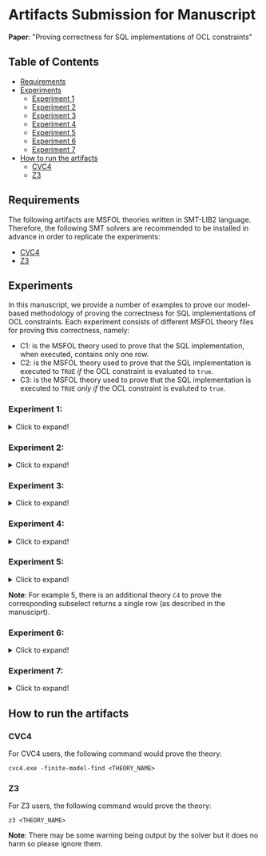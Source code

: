 # Artifacts Submission for Manuscript 

**Paper**: "Proving correctness for SQL implementations of OCL constraints"

## Table of Contents

- [Requirements](#requirements)
- [Experiments](#experiments)
    - [Experiment 1](#experiment-1)
    - [Experiment 2](#experiment-2)
    - [Experiment 3](#experiment-3)
    - [Experiment 4](#experiment-4)
    - [Experiment 5](#experiment-5)
    - [Experiment 6](#experiment-6)
    - [Experiment 7](#experiment-7)
- [How to run the artifacts](#how-to-run-the-artifacts)
    - [CVC4](#cvc4)
    - [Z3](#z3)

## Requirements
The following artifacts are MSFOL theories written in SMT-LIB2 language.
Therefore, the following SMT solvers are recommended to be installed in advance in order to replicate the experiments:
- [CVC4](https://github.com/CVC4/CVC4-archived)
- [Z3](https://github.com/Z3Prover/z3)

## Experiments
In this manuscript, we provide a number of examples to prove our model-based methodology of proving the correctness for SQL implementations of OCL constraints.
Each experiment consists of different MSFOL theory files for proving this correctness, namely:
- C1: is the MSFOL theory used to prove that the SQL implementation, when executed, contains only one row.
- C2: is the MSFOL theory used to prove that the SQL implementation is executed to `TRUE` _if_ the OCL constraint is evaluated to `true`.
- C3: is the MSFOL theory used to prove that the SQL implementation is executed to `TRUE` _only if_ the OCL constraint is evaluted to `true`. 

### Experiment 1:
<details>
  <summary>Click to expand!</summary>

    - There is no additional context.
    - No assumptions provided.
    - OCL expression: true
    - SQL statement : SELECT TRUE
</details>

### Experiment 2:
<details>
  <summary>Click to expand!</summary>
    
    - Context: 
        - `caller` is a `Lecturer`.
    - No assumptions provided.
    - OCL expression: caller.students->isEmpty()
    - SQL statement : SELECT NOT EXISTS (SELECT students 
                      FROM Enrolment 
                      WHERE lecturers = caller)
</details>

### Experiment 3:
<details>
  <summary>Click to expand!</summary>
    
    - Context: 
        - `self` is a `Student`.
    - No assumptions provided.
    - OCL expression: self.age >= 18
    - SQL statement : SELECT age >= 18 FROM Student 
                      WHERE Student_id = self
</details>

### Experiment 4:
<details>
  <summary>Click to expand!</summary>
    
    - There is no additional context.
    - Assumptions:
        - There is no student with undefined age.
        - There is no lecturer with undefined age.
    - OCL expression: Student.allInstances()->forAll(s|s.lecturers->forAll(l|l.age > s.age))
    - SQL statement : SELECT NOT EXISTS (SELECT 1 
                      FROM (SELECT s.age, e.lecturers 
                            FROM Student s 
                            JOIN Enrolment e 
                            ON e.students = s.Student_id) AS TEMP
                      JOIN Lecturer l 
                      WHERE TEMP.age >= l.age AND l.Lecturer_id = TEMP.lecturers)
</details>

### Experiment 5:
<details>
  <summary>Click to expand!</summary>
    
    - Context: 
        - `self` is a `Student`,
        - `user` is a `String`.
    - Assumptions:
        - There is no student with undefined age.
        - `user` is a non-null string.
    - OCL expression: self.name = user
    - SQL statement : SELECT (SELECT name 
                      FROM Student 
                      WHERE Student_id = self) = user
</details>

**Note**: For example 5, there is an additional theory `C4` to prove the corresponding subselect returns a single row (as described in the manusciprt).


### Experiment 6:
<details>
  <summary>Click to expand!</summary>
    
    - Context: 
        - `self` is a `Student`,
        - `user` is a `String`.
    - Assumptions:
        - There is no student with undefined age.
        - `user` is a non-null string.
    - OCL expression: self.name = user
    - SQL statement : SELECT name = user FROM Student WHERE Student_id = self
</details>

### Experiment 7:
<details>
  <summary>Click to expand!</summary>
    
    - Context: 
        - `self` is a `Student`,
        - `user` is a `String`.
    - No assumptions provided.
    - OCL expression: self.name = user 
    - SQL statement : SELECT CASE WHEN name IS NULL THEN user IS NULL
                            ELSE CASE WHEN user IS NULL THEN FALSE 
                                      ELSE name = user END END
                     FROM Student
                     WHERE Student_id = self 
</details>


## How to run the artifacts

### CVC4
For CVC4 users, the following command would prove the theory:
```
cvc4.exe -finite-model-find <THEORY_NAME>
```

### Z3
For Z3 users, the following command would prove the theory:
```
z3 <THEORY_NAME>
```
**Note**: There may be some warning being output by the solver but it does no harm so please ignore them.
